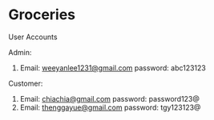 # Groceries

User Accounts

Admin:
1) Email: weeyanlee1231@gmail.com password: abc123123

Customer:
1) Email: chiachia@gmail.com password: password123@
2) Email: thenggayue@gmail.com password: tgy123123@
